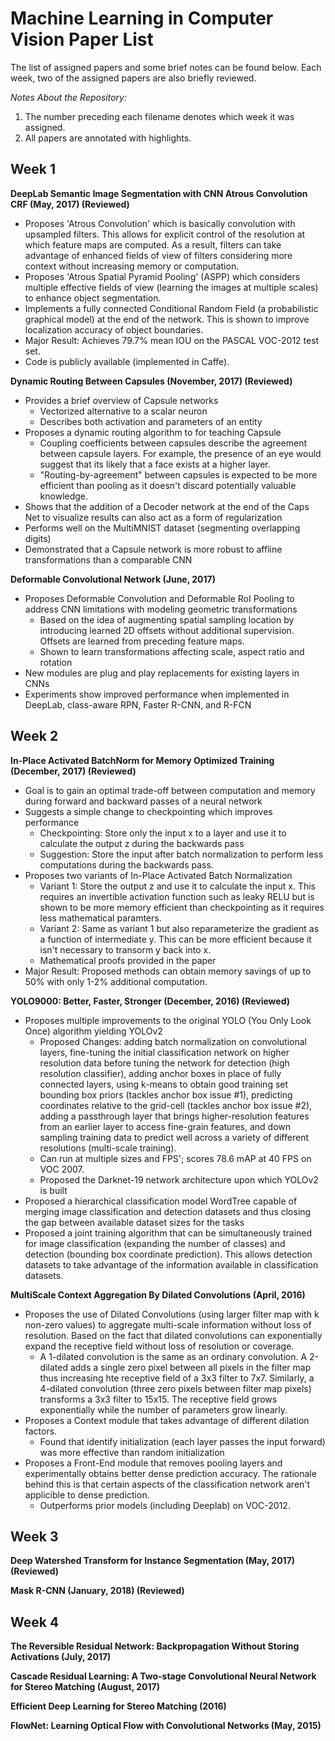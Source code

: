 # Machine Learning in Computer Vision Paper List

The list of assigned papers and some brief notes can be found below. Each week, two of the assigned papers are also briefly reviewed.

*Notes About the Repository:*
1. The number preceding each filename denotes which week it was assigned.
2. All papers are annotated with highlights.

## Week 1
**DeepLab Semantic Image Segmentation with CNN Atrous Convolution CRF (May, 2017) (Reviewed)**
- Proposes 'Atrous Convolution' which is basically convolution with upsampled filters. This allows for explicit control of the resolution at which feature maps are computed. As a result, filters can take advantage of enhanced fields of view of filters considering more context without increasing memory or computation.
- Proposes 'Atrous Spatial Pyramid Pooling' (ASPP) which considers multiple effective fields of view (learning the images at multiple scales) to enhance object segmentation.
- Implements a fully connected Conditional Random Field (a probabilistic graphical model) at the end of the network. This is shown to improve localization accuracy of object boundaries.
- Major Result: Achieves 79.7% mean IOU on the PASCAL VOC-2012 test set.
- Code is publicly available (implemented in Caffe).


**Dynamic Routing Between Capsules (November, 2017) (Reviewed)**
- Provides a brief overview of Capsule networks
    - Vectorized alternative to a scalar neuron
    - Describes both activation and parameters of an entity
- Proposes a dynamic routing algorithm to for teaching Capsule
    - Coupling coefficients between capsules describe the agreement between capsule layers. For example, the presence of an eye would suggest that its likely that a face exists at a higher layer.
    - "Routing-by-agreement" between capsules is expected to be more efficient than pooling as it doesn't discard potentially valuable knowledge.
- Shows that the addition of a Decoder network at the end of the Caps Net to visualize results can also act as a form of regularization
- Performs well on the MultiMNIST dataset (segmenting overlapping digits)
- Demonstrated that a Capsule network is more robust to affline transformations than a comparable CNN

**Deformable Convolutional Network (June, 2017)**
- Proposes Deformable Convolution and Deformable RoI Pooling to address CNN limitations with modeling geometric transformations
    - Based on the idea of augmenting spatial sampling location by introducing learned 2D offsets without additional supervision. Offsets are learned from preceding feature maps.
    - Shown to learn transformations affecting scale, aspect ratio and rotation
- New modules are plug and play replacements for existing layers in CNNs
- Experiments show improved performance when implemented in DeepLab, class-aware RPN, Faster R-CNN, and R-FCN

## Week 2
**In-Place Activated BatchNorm for Memory Optimized Training (December, 2017) (Reviewed)**
- Goal is to gain an optimal trade-off between computation and memory during forward and backward passes of a neural network
- Suggests a simple change to checkpointing which improves performance
    - Checkpointing: Store only the input x to a layer and use it to calculate the output z during the backwards pass
    - Suggestion: Store the input after batch normalization to perform less computations during the backwards pass.
- Proposes two variants of In-Place Activated Batch Normalization
    - Variant 1: Store the output z and use it to calculate the input x. This requires an invertible activation function such as leaky RELU but is shown to be more memory efficient than checkpointing as it requires less mathematical paramters.
    - Variant 2: Same as variant 1 but also reparameterize the gradient as a function of intermediate y. This can be more efficient because it isn't necessary to transorm y back into x.
    - Mathematical proofs provided in the paper
- Major Result: Proposed methods can obtain memory savings of up to 50% with only 1-2% additional computation.

**YOLO9000: Better, Faster, Stronger (December, 2016) (Reviewed)**
- Proposes multiple improvements to the original YOLO (You Only Look Once) algorithm yielding YOLOv2
    - Proposed Changes: adding batch normalization on convolutional layers, fine-tuning the initial classification network on higher resolution data before tuning the network for detection (high resolution classifier), adding anchor boxes in place of fully connected layers, using k-means to obtain good training set bounding box priors (tackles anchor box issue #1), predicting coordinates relative to the grid-cell (tackles anchor box issue #2), adding a passthrough layer that brings higher-resolution features from an earlier layer to access fine-grain features, and down sampling training data to predict well across a variety of different resolutions (multi-scale training).
    - Can run at multiple sizes and FPS'; scores 78.6 mAP at 40 FPS on VOC 2007.
    - Proposed the Darknet-19 network architecture upon which YOLOv2 is built
- Proposed a hierarchical classification model WordTree capable of merging image classification and detection datasets and thus closing the gap between available dataset sizes for the tasks
- Proposed a joint training algorithm that can be simultaneously trained for image classification (expanding the number of classes) and detection (bounding box coordinate prediction). This allows detection datasets to take advantage of the information available in classification datasets.


**MultiScale Context Aggregation By Dilated Convolutions (April, 2016)**
- Proposes the use of Dilated Convolutions (using larger filter map with k non-zero values) to aggregate multi-scale information without loss of resolution. Based on the fact that dilated convolutions can exponentially expand the receptive field without loss of resolution or coverage.
    - A 1-dilated convolution is the same as an ordinary convolution. A 2-dilated adds a single zero pixel between all pixels in the filter map thus increasing hte receptive field of a 3x3 filter to 7x7. Similarly, a 4-dilated convolution (three zero pixels between filter map pixels) transforms a 3x3 filter to 15x15. The receptive field grows exponentially while the number of parameters grow linearly.
- Proposes a Context module that takes advantage of different dilation factors.
    - Found that identify initialization (each layer passes the input forward) was more effective than random initialization
- Proposes a Front-End module that removes pooling layers and experimentally obtains better dense prediction accuracy. The rationale behind this is that certain aspects of the classification network aren't applicible to dense prediction.
    - Outperforms prior models (including Deeplab) on VOC-2012.

## Week 3

**Deep Watershed Transform for Instance Segmentation (May, 2017) (Reviewed)**

**Mask R-CNN (January, 2018) (Reviewed)**

## Week 4

**The Reversible Residual Network: Backpropagation Without Storing Activations (July, 2017)**

**Cascade Residual Learning: A Two-stage Convolutional Neural Network for Stereo Matching (August, 2017)**

**Efficient Deep Learning for Stereo Matching (2016)**

**FlowNet: Learning Optical Flow with Convolutional Networks (May, 2015)**

